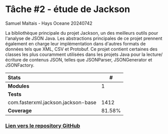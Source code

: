 # Tâche #2 - étude de Jackson

Samuel Maltais - Hays Oceane 20240742

La bibliothèque principale du projet Jackson, un des meilleurs outils pour l'analyse de JSON Java. Les abstractions principales de ce projet prennent également en charge leur implémentation dans d'autres formats de données tels que XML, CSV et Protobuf. Ce projet contient certaines des classes les plus couramment utilisées dans les projets Java pour la lecture/écriture de contenus JSON, telles que JSONParser, JSONGenerator et JSONFactory.

| Stats                              | #     |
|:-----------------------------------|-------|
| **Modules**                        | 1     |
| **Tests**                          |       |
| com.fasterxml.jackson.jackson-base | 1412  |
| **Coverage**                       | 81.58% |


### [Lien vers le repository GitHub](https://github.com/oceane-hays/tache2-ift3913.git)




